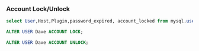 
### Account Lock/Unlock
```sql
select User,Host,Plugin,password_expired, account_locked from mysql.user;

ALTER USER Dave ACCOUNT LOCK;

ALTER USER Dave ACCOUNT UNLOCK;

```